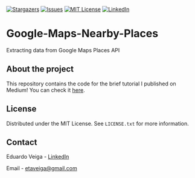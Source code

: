 [![Stargazers][stars-shield]][stars-url]
[![Issues][issues-shield]][issues-url]
[![MIT License][license-shield]][license-url]
[![LinkedIn][linkedin-shield]][linkedin-url]

# Google-Maps-Nearby-Places
Extracting data from Google Maps Places API

## About the project

This repository contains the code for the brief tutorial I published on Medium! You can check it [here].

## License

Distributed under the MIT License. See `LICENSE.txt` for more information.

## Contact

Eduardo Veiga - [LinkedIn](https://www.linkedin.com/in/eduardo-veiga-0728221a6/)

Email - etaveiga@gmail.com


[here]:https://medium.com/@etaveiga/getting-data-from-google-maps-api-e43212f82bb8
[stars-shield]:https://img.shields.io/github/stars/github_username/repo_name.svg?style=for-the-badge
[stars-url]:https://github.com/eduardotaveiga/Google-Maps-Nearby-Places/stargazers
[issues-shield]:https://img.shields.io/github/issues/github_username/repo_name.svg?style=for-the-badge
[issues-url]:https://github.com/eduardotaveiga/Google-Maps-Nearby-Places/issues
[license-shield]:https://img.shields.io/github/license/github_username/repo_name.svg?style=for-the-badge
[license-url]:https://github.com/eduardotaveiga/Google-Maps-Nearby-Places/blob/main/LICENSE
[linkedin-shield]:https://img.shields.io/badge/-LinkedIn-black.svg?style=for-the-badge&logo=linkedin&colorB=555
[linkedin-url]:https://www.linkedin.com/in/eduardo-veiga-0728221a6/
